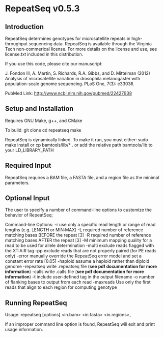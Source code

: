 # RepeatSeq v0.5.3

## Introduction
RepeatSeq determines genotypes for microsatellite repeats in high-throughput sequencing data. RepeatSeq is available through the Virginia Tech non-commerical license. For more details on the license and use, see license.txt included in this distribution.

If you use this code, please cite our manuscript:

J. Fondon III, A. Martin, S. Richards, R.A. Gibbs, and D. Mittelman (2012) Analysis of microsatellite variation in drosophila melanogaster with population-scale genome sequencing. PLoS One, 7(3): e33036.

PubMed Link:
http://www.ncbi.nlm.nih.gov/pubmed/22427938

## Setup and Installation
Requires GNU Make, g++, and CMake

To build:
	git clone
	cd repeatseq
	make

RepeatSeq is dynamically linked. To make it run, you must either:
	sudo make install
or 
	cp bamtools/lib/* .
or add the relative path bamtools/lib to your LD_LIBRARY_PATH

## Required Input
RepeatSeq requires a BAM file, a FASTA file, and a region file as the minimal parameters. 

## Optional Input

The user to specify a number of command-line options to customize the behavior of RepeatSeq:

Command-line Options: 
	-r   	    use only a specific read length or range of read lengths (e.g. LENGTH or MIN:MAX)
	-L          required number of reference matching bases BEFORE the repeat [3]
	-R          required number of reference matching bases AFTER the repeat [3]
	-M          minimum mapping quality for a read to be used for allele determination
	-multi      exclude reads flagged with the XT:A:R tag
	-pp         exclude reads that are not properly paired (for PE reads only)
	-error      manually override the RepeatSeq error model and set a constant error rate [0.05]
    	-haploid    assume a haploid rather than diploid genome
	-repeatseq  write .repeatseq file (**see pdf documentation for more information**)
	-calls      write .calls file (**see pdf documentation for more information**)
	-t          include user-defined tag in the output filename
	-o          number of flanking bases to output from each read
	-maxreads	Use only the first <maxreads> reads that align to each region for computing genotype

## Running RepeatSeq

Usage: repeatseq [options] <in.bam> <in.fasta> <in.regions>,

If an improper command line option is found, RepeatSeq will exit and print usage information.
